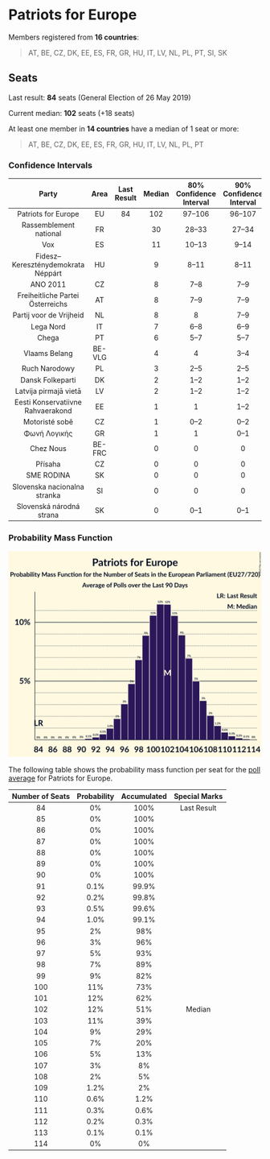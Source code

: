 # Patriots for Europe

Members registered from **16 countries**:

> AT, BE, CZ, DK, EE, ES, FR, GR, HU, IT, LV, NL, PL, PT, SI, SK

## Seats

Last result: **84** seats (General Election of 26 May 2019)

Current median: **102** seats (+18 seats)

At least one member in **14 countries** have a median of 1 seat or more:

> AT, BE, CZ, DK, EE, ES, FR, GR, HU, IT, LV, NL, PL, PT

### Confidence Intervals

| Party | Area | Last Result | Median | 80% Confidence Interval | 90% Confidence Interval | 95% Confidence Interval | 99% Confidence Interval |
|:-----:|:----:|:-----------:|:------:|:-----------------------:|:-----------------------:|:-----------------------:|:-----------------------:|
| Patriots for Europe | EU | 84 | 102 | 97–106 | 96–107 | 95–108 | 93–111 |
| Rassemblement national | FR | | 30 | 28–33 | 27–34 | 26–34 | 24–36 |
| Vox | ES | | 11 | 10–13 | 9–14 | 9–14 | 9–15 |
| Fidesz–Kereszténydemokrata Néppárt | HU | | 9 | 8–11 | 8–11 | 8–12 | 7–12 |
| ANO 2011 | CZ | | 8 | 7–8 | 7–9 | 7–9 | 6–10 |
| Freiheitliche Partei Österreichs | AT | | 8 | 7–9 | 7–9 | 7–9 | 6–9 |
| Partij voor de Vrijheid | NL | | 8 | 8 | 7–9 | 7–9 | 7–9 |
| Lega Nord | IT | | 7 | 6–8 | 6–9 | 6–9 | 5–9 |
| Chega | PT | | 6 | 5–7 | 5–7 | 4–7 | 4–7 |
| Vlaams Belang | BE-VLG | | 4 | 4 | 3–4 | 3–4 | 3–5 |
| Ruch Narodowy | PL | | 3 | 2–5 | 2–5 | 2–5 | 2–5 |
| Dansk Folkeparti | DK | | 2 | 1–2 | 1–2 | 1–2 | 1–2 |
| Latvija pirmajā vietā | LV | | 2 | 1–2 | 1–2 | 1–2 | 1–2 |
| Eesti Konservatiivne Rahvaerakond | EE | | 1 | 1 | 1–2 | 1–2 | 1–2 |
| Motoristé sobě | CZ | | 1 | 0–2 | 0–2 | 0–2 | 0–2 |
| Φωνή Λογικής | GR | | 1 | 1 | 0–1 | 0–1 | 0–1 |
| Chez Nous | BE-FRC | | 0 | 0 | 0 | 0 | 0 |
| Přísaha | CZ | | 0 | 0 | 0 | 0 | 0 |
| SME RODINA | SK | | 0 | 0 | 0 | 0 | 0–1 |
| Slovenska nacionalna stranka | SI | | 0 | 0 | 0 | 0 | 0 |
| Slovenská národná strana | SK | | 0 | 0–1 | 0–1 | 0–1 | 0–1 |

### Probability Mass Function

![Graph with seats probability mass function not yet produced](average-2025-10-31-seats-pmf-patriotsforeurope.png "Seats Probability Mass Function")

The following table shows the probability mass function per seat for the [poll average](average-2025-10-31.html) for Patriots for Europe.

| Number of Seats | Probability | Accumulated | Special Marks |
|:---------------:|:-----------:|:-----------:|:-------------:|
| 84 | 0% | 100% | Last Result |
| 85 | 0% | 100% |  |
| 86 | 0% | 100% |  |
| 87 | 0% | 100% |  |
| 88 | 0% | 100% |  |
| 89 | 0% | 100% |  |
| 90 | 0% | 100% |  |
| 91 | 0.1% | 99.9% |  |
| 92 | 0.2% | 99.8% |  |
| 93 | 0.5% | 99.6% |  |
| 94 | 1.0% | 99.1% |  |
| 95 | 2% | 98% |  |
| 96 | 3% | 96% |  |
| 97 | 5% | 93% |  |
| 98 | 7% | 89% |  |
| 99 | 9% | 82% |  |
| 100 | 11% | 73% |  |
| 101 | 12% | 62% |  |
| 102 | 12% | 51% | Median |
| 103 | 11% | 39% |  |
| 104 | 9% | 29% |  |
| 105 | 7% | 20% |  |
| 106 | 5% | 13% |  |
| 107 | 3% | 8% |  |
| 108 | 2% | 5% |  |
| 109 | 1.2% | 2% |  |
| 110 | 0.6% | 1.2% |  |
| 111 | 0.3% | 0.6% |  |
| 112 | 0.2% | 0.3% |  |
| 113 | 0.1% | 0.1% |  |
| 114 | 0% | 0% |  |


